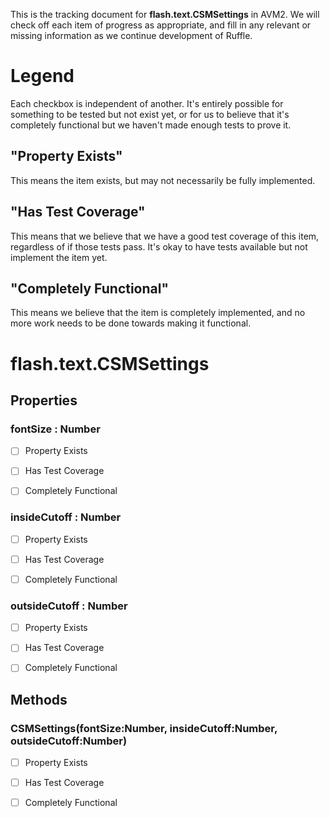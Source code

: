 This is the tracking document for **flash.text.CSMSettings** in AVM2. We will check off each item of progress as appropriate, and fill in any relevant or missing information as we continue development of Ruffle.
# Legend

Each checkbox is independent of another. It's entirely possible for something to be tested but not exist yet, or for us to believe that it's completely functional but we haven't made enough tests to prove it.
## "Property Exists"

This means the item exists, but may not necessarily be fully implemented.
## "Has Test Coverage"

This means that we believe that we have a good test coverage of this item, regardless of if those tests pass. It's okay to have tests available but not implement the item yet.
## "Completely Functional"

This means we believe that the item is completely implemented, and no more work needs to be done towards making it functional.
# flash.text.CSMSettings
## Properties
### fontSize : Number

* [ ] Property Exists

* [ ] Has Test Coverage

* [ ] Completely Functional


### insideCutoff : Number

* [ ] Property Exists

* [ ] Has Test Coverage

* [ ] Completely Functional


### outsideCutoff : Number

* [ ] Property Exists

* [ ] Has Test Coverage

* [ ] Completely Functional


## Methods
### CSMSettings(fontSize:Number, insideCutoff:Number, outsideCutoff:Number)

* [ ] Property Exists

* [ ] Has Test Coverage

* [ ] Completely Functional